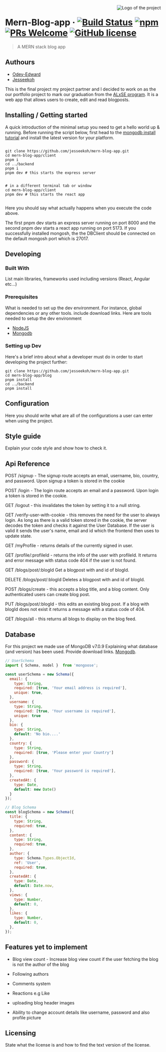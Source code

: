 <img src="./images/logo.sample.png" alt="Logo of the project" align="right">

# Mern-Blog-app &middot; [![Build Status](https://img.shields.io/travis/npm/npm/latest.svg?style=flat-square)](https://travis-ci.org/npm/npm) [![npm](https://img.shields.io/npm/v/npm.svg?style=flat-square)](https://www.npmjs.com/package/npm) [![PRs Welcome](https://img.shields.io/badge/PRs-welcome-brightgreen.svg?style=flat-square)](http://makeapullrequest.com) [![GitHub license](https://img.shields.io/badge/license-MIT-blue.svg?style=flat-square)](https://github.com/your/your-project/blob/master/LICENSE)
> A MERN stack blog app
## Authours
* [Odey-Edward](https://github.com/Odey-Edward)
* [Jesseekoh](https://github.com/jesseekoh) 


This is the final project my project partner and I decided to work on as the our portfolio project to mark our graduation from the [ALxSE program](https://alx.com).
It is a web app that allows users to create, edit and read blogposts. 

## Installing / Getting started

A quick introduction of the minimal setup you need to get a hello world up &
running.
Before running the script below, first head to the [mongodb install tutorial](https://www.mongodb.com/docs/manual/tutorial/install-mongodb-on-ubuntu/) and install the latest version for your platform.

```shell

git clone https://github.com/jesseekoh/mern-blog-app.git
cd mern-blog-app/client
pnpm i
cd ../backend
pnpm i
pnpm dev # this starts the express server


# in a different terminal tab or window
cd mern-blog-app/client
pnpm dev # this starts the react app


```

Here you should say what actually happens when you execute the code above.

The first pnpm dev starts an express server running on port 8000 and the second pnpm dev starts a react app running on port 5173. If you successfully installed mongosh, the the DBClient should be connected on the default mongosh port which is 27017.
## Developing

### Built With
List main libraries, frameworks used including versions (React, Angular etc...)

### Prerequisites
What is needed to set up the dev environment. For instance, global dependencies or any other tools. include download links.
Here are tools needed to setup the dev environment
* [NodeJS](https://nodejs.org)
* [Mongodb](https://mongodb.com)


### Setting up Dev

Here's a brief intro about what a developer must do in order to start developing
the project further:

```shell
git clone https://github.com/jesseekoh/mern-blog-app.git
cd mern-blog-app/blog
pnpm install
cd ../backend
pnpm install
```


## Configuration

Here you should write what are all of the configurations a user can enter when using the project.


## Style guide

Explain your code style and show how to check it.

## Api Reference


POST /signup - The signup route accepts an email, username, bio, country, and password. Upon signup a token is stored in the cookie    

POST /login - The login route accepts an email and a password. Upon login a token is stored in the cookie.  

GET /logout - this invalidates the token by setting it to a null string.  

GET /verify-user-with-cookie - this removes the need for the user to always login. As long as there is a valid token stored in the cookie, the server decodes the token and checks it against the User Database. If the user is valid it sends the user's name, email and id which the frontend then uses to update state.  


GET /myProfile - returns details of the currently signed in user.  

GET /profile/:profileId - returns the info of the user with profileId. It returns and error message with status code 404 if the user is not found.  

GET /blogs/post/:blogId Get a blogpost with and id of blogId.  

DELETE /blogs/post/:blogId Deletes a blogpost with and id of blogId.  

POST /blogs/create - this accepts a blog title, and a blog content. Only authenticated users can create blog post.  

PUT /blogs/post/:blogId - this edits an existing blog post. If a blog with blogId does not exist it returns a message with a status code of 404. 

GET /blogs/all - this returns all blogs to display on the blog feed.  





## Database

For this project we made use of MongoDB v7.0.9
Explaining what database (and version) has been used. Provide download links.
[Mongodb](https://www.mongodb.com/docs/manual/tutorial/install-mongodb-on-ubuntu/).

```js
// UserSchema
import { Schema, model }  from 'mongoose';

const userSchema = new Schema({
  email: {
    type: String,
    required: [true, 'Your email address is required'],
    unique: true,
  },
  username: {
    type: String,
    required: [true, 'Your username is required'],
    unique: true
  },
  bio: {
    type: String,
    default: 'No bio....'
  },
  country: {
    type: String,
    required: [true, 'Please enter your Country']
  },
  password: {
    type: String,
    required: [true, 'Your password is required'],
  },
  createdAt: {
    type: Date,
    default: new Date()
  }
});

// Blog Schema
const blogSchema = new Schema({
  title: {
    type: String,
    required: true,
  },
  content: {
    type: String,
    required: true,
  },
  author: {
    type: Schema.Types.ObjectId,
    ref: 'User',
    required: true,
  },
  createdAt: {
    type: Date,
    default: Date.now,
  },
  views: {
    type: Number,
    default: 0,
  },
  likes: {
    type: Number,
    default: 0,
  },
});
```



## Features yet to implement
* Blog view count - Increase blog view count if the user fetching the blog is not the author of the blog

* Following authors

* Comments system

* Reactions e.g Like 

* uploading blog header images

* Ability to change account details like username, password and also profile picture

## Licensing

State what the license is and how to find the text version of the license.

